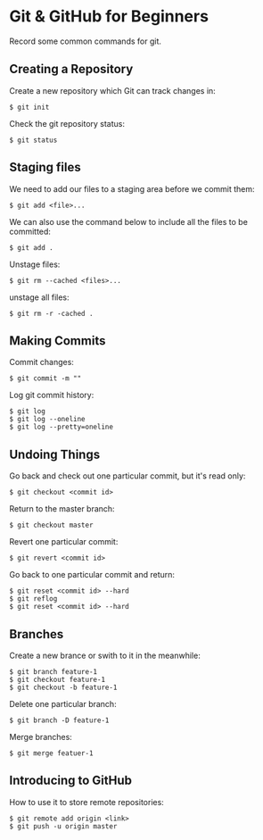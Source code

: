 # Git & GitHub for Beginners
Record some common commands for git.
## Creating a Repository
Create a new repository which Git can track changes in:
```shell
$ git init
```
Check the git repository status:
```shell
$ git status
```
## Staging files
We need to add our files to a staging area before we commit them:
```shell
$ git add <file>...
```
We can also use the command below to include all the files to be committed:
```shell
$ git add .
```
Unstage files:
```shell
$ git rm --cached <files>...
```
unstage all files:
```shell
$ git rm -r -cached .
```
## Making Commits
Commit changes:
```shell
$ git commit -m ""
```
Log git commit history:
```shell
$ git log
$ git log --oneline
$ git log --pretty=oneline
```
## Undoing Things
Go back and check out one particular commit, but it's read only:
```shell
$ git checkout <commit id>
```
Return to the master branch:
```shell
$ git checkout master
```
Revert one particular commit:
```shell
$ git revert <commit id>
```
Go back to one particular commit and return:
```shell
$ git reset <commit id> --hard
$ git reflog
$ git reset <commit id> --hard
```
## Branches
Create a new brance or swith to it in the meanwhile:
```shell
$ git branch feature-1
$ git checkout feature-1
$ git checkout -b feature-1
```
Delete one particular branch:
```shell
$ git branch -D feature-1
```
Merge branches:
```shell
$ git merge featuer-1
```
## Introducing to GitHub
How to use it to store remote repositories:
```shell
$ git remote add origin <link>
$ git push -u origin master
```
